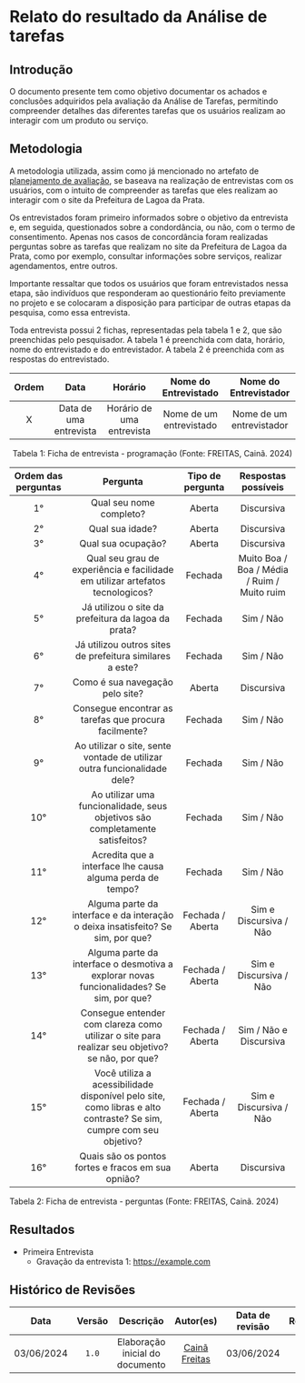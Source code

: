 # Relato do resultado da Análise de tarefas

## Introdução

O documento presente tem como objetivo documentar os achados e conclusões adquiridos pela avaliação da Análise de Tarefas, permitindo compreender detalhes das diferentes tarefas que os usuários realizam ao interagir com um produto ou serviço. 

## Metodologia

A metodologia utilizada, assim como já mencionado no artefato de [planejamento de avaliação](https://interacao-humano-computador.github.io/2024.1-Prefeitura-Lagoa-da-Prata/design/Nivel_1/analise_tarefas/Pl_relatoresultado_tarefas/), se baseava na realização de entrevistas com os usuários, com o intuito de compreender as tarefas que eles realizam ao interagir com o site da Prefeitura de Lagoa da Prata.

Os entrevistados foram primeiro informados sobre o objetivo da entrevista e, em seguida, questionados sobre a condordância, ou não, com o termo de consentimento. Apenas nos casos de concordância foram realizadas perguntas sobre as tarefas que realizam no site da Prefeitura de Lagoa da Prata, como por exemplo, consultar informações sobre serviços, realizar agendamentos, entre outros.

Importante ressaltar que todos os usuários que foram entrevistados nessa etapa, são indivíduos que responderam ao questionário feito previamente no projeto e se colocaram a disposição para participar de outras etapas da pesquisa, como essa entrevista. 

Toda entrevista possui 2 fichas, representadas pela tabela 1 e 2, que são preenchidas pelo pesquisador. A tabela 1 é preenchida com data, horário, nome do entrevistado e do entrevistador. A tabela 2 é preenchida com as respostas do entrevistado.

| Ordem | Data | Horário | Nome do Entrevistado | Nome do Entrevistador |
| :---: | :--: | :-----: | :-------------------: | :-------------------: |
|   X   | Data de uma entrevista | Horário de uma entrevista | Nome de um entrevistado | Nome de um entrevistador |

<center>Tabela 1: Ficha de entrevista - programação (Fonte: FREITAS, Cainã. 2024)</center>


| Ordem das perguntas | Pergunta           | Tipo de pergunta | Respostas possíveis |
| :-----------------: | :-----------------:| :--------------: | :-----------------: |
| 1°                  |Qual seu nome completo? | Aberta         | Discursiva       |
| 2°                  | Qual sua idade?         | Aberta         | Discursiva       |
| 3°                  |Qual sua ocupação?      | Aberta         | Discursiva       |
| 4°                  | Qual seu grau de experiência e facilidade em utilizar artefatos tecnologicos? | Fechada         | Muito Boa / Boa / Média / Ruim / Muito ruim   |
| 5°                  |Já utilizou o site da prefeitura da lagoa da prata? | Fechada         | Sim / Não          |
| 6°                  |Já utilizou outros sites de prefeitura similares a este? | Fechada         | Sim / Não          |
| 7°                  |Como é sua navegação pelo site?         | Aberta         | Discursiva       |
| 8°                  |  Consegue encontrar as tarefas que procura facilmente?         | Fechada         | Sim / Não          |
| 9°                  |Ao utilizar o site, sente vontade de utilizar outra funcionalidade dele?         | Fechada         | Sim / Não          |
| 10°                  | Ao utilizar uma funcionalidade, seus objetivos são completamente satisfeitos?         | Fechada         | Sim / Não          |
| 11°                  |Acredita que a interface lhe causa alguma perda de tempo?         | Fechada         | Sim / Não          |
| 12°                  | Alguma parte da interface e da interação o deixa insatisfeito? Se sim, por que?         | Fechada / Aberta        | Sim e Discursiva / Não          |
| 13°                  | Alguma parte da interface o desmotiva a explorar novas funcionalidades? Se sim, por que?         | Fechada / Aberta        | Sim e Discursiva / Não          |
| 14°                  | Consegue entender com clareza como utilizar o site para realizar seu objetivo? se não, por que?         | Fechada / Aberta        | Sim / Não e Discursiva         |
| 15°                  | Você utiliza a acessibilidade disponível pelo site, como libras e alto contraste? Se sim, cumpre com seu objetivo?         | Fechada / Aberta        | Sim e Discursiva / Não          |
| 16°                  | Quais são os pontos fortes e fracos em sua opnião?         | Aberta         | Discursiva       |

Tabela 2: Ficha de entrevista - perguntas (Fonte: FREITAS, Cainã. 2024)

## Resultados

- Primeira Entrevista
    - Gravação da entrevista 1: https://example.com

## Histórico de Revisões

|    Data    | Versão |                Descrição                 |                                         Autor(es)                                          | Data de revisão |                 Revisor(es)                  |
| :--------: | :----: | :--------------------------------------: | :----------------------------------------------------------------------------------------: | :-------------: | :------------------------------------------: |
| 03/06/2024 | `1.0`  |  Elaboração inicial do documento   |      [Cainã Freitas](https://github.com/freitasc) |  03/06/2024    | [Lucas Meireles](https://github.com/Katuner) |